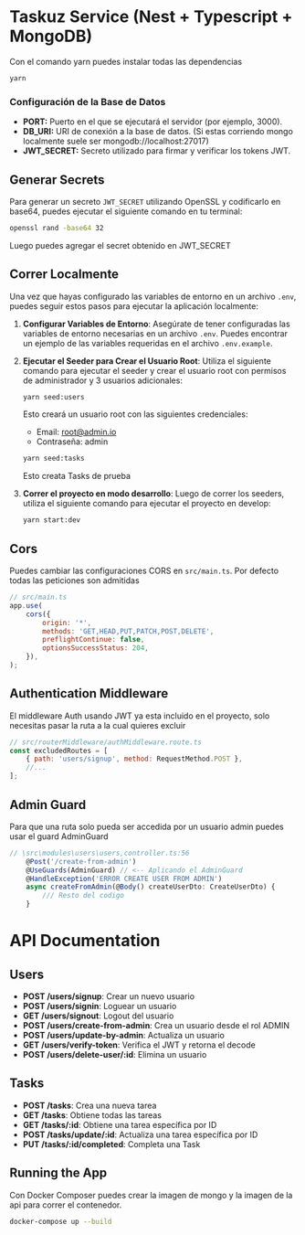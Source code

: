 # Taskuz Service (Nest + Typescript + MongoDB)

Con el comando yarn puedes instalar todas las dependencias

```bash
yarn
```

### Configuración de la Base de Datos

-   **PORT:** Puerto en el que se ejecutará el servidor (por ejemplo, 3000).
-   **DB_URI:** URI de conexión a la base de datos. (Si estas corriendo mongo localmente suele ser mongodb://localhost:27017)
-   **JWT_SECRET:** Secreto utilizado para firmar y verificar los tokens JWT.

## Generar Secrets

Para generar un secreto `JWT_SECRET` utilizando OpenSSL y codificarlo en base64, puedes ejecutar el siguiente comando en tu terminal:

```bash
openssl rand -base64 32
```

Luego puedes agregar el secret obtenido en JWT_SECRET

## Correr Localmente

Una vez que hayas configurado las variables de entorno en un archivo `.env`, puedes seguir estos pasos para ejecutar la aplicación localmente:

1. **Configurar Variables de Entorno**: Asegúrate de tener configuradas las variables de entorno necesarias en un archivo `.env`. Puedes encontrar un ejemplo de las variables requeridas en el archivo `.env.example`.

2. **Ejecutar el Seeder para Crear el Usuario Root**: Utiliza el siguiente comando para ejecutar el seeder y crear el usuario root con permisos de administrador y 3 usuarios adicionales:

    ```bash
    yarn seed:users
    ```

    Esto creará un usuario root con las siguientes credenciales:

    - Email: root@admin.io
    - Contraseña: admin

    ```bash
    yarn seed:tasks
    ```

    Esto creata Tasks de prueba

3. **Correr el proyecto en modo desarrollo**: Luego de correr los seeders, utiliza el siguiente comando para ejecutar el proyecto en develop:

    ```bash
    yarn start:dev
    ```

## Cors

Puedes cambiar las configuraciones CORS en `src/main.ts`. Por defecto todas las peticiones son admitidas

```js
// src/main.ts
app.use(
    cors({
        origin: '*',
        methods: 'GET,HEAD,PUT,PATCH,POST,DELETE',
        preflightContinue: false,
        optionsSuccessStatus: 204,
    }),
);
```

## Authentication Middleware

El middleware Auth usando JWT ya esta incluido en el proyecto, solo necesitas pasar la ruta a la cual quieres excluir

```js
// src/routerMiddleware/authMiddleware.route.ts
const excludedRoutes = [
    { path: 'users/signup', method: RequestMethod.POST },
    //...
];
```

## Admin Guard

Para que una ruta solo pueda ser accedida por un usuario admin puedes usar el guard AdminGuard

```js
// \src\modules\users\users,controller.ts:56
    @Post('/create-from-admin')
    @UseGuards(AdminGuard) // <-- Aplicando el AdminGuard
    @HandleException('ERROR CREATE USER FROM ADMIN')
    async createFromAdmin(@Body() createUserDto: CreateUserDto) {
        /// Resto del codigo
    }
```

# API Documentation

## Users

-   **POST /users/signup**: Crear un nuevo usuario
-   **POST /users/signin**: Loguear un usuario
-   **GET /users/signout**: Logout del usuario
-   **POST /users/create-from-admin**: Crea un usuario desde el rol ADMIN
-   **POST /users/update-by-admin**: Actualiza un usuario
-   **GET /users/verify-token**: Verifica el JWT y retorna el decode
-   **POST /users/delete-user/:id**: Elimina un usuario

## Tasks

-   **POST /tasks**: Crea una nueva tarea
-   **GET /tasks**: Obtiene todas las tareas
-   **GET /tasks/:id**: Obtiene una tarea específica por ID
-   **POST /tasks/update/:id**: Actualiza una tarea específica por ID
-   **PUT /tasks/:id/completed**: Completa una Task

## Running the App

Con Docker Composer puedes crear la imagen de mongo y la imagen de la api para correr el contenedor.

```bash
docker-compose up --build
```
